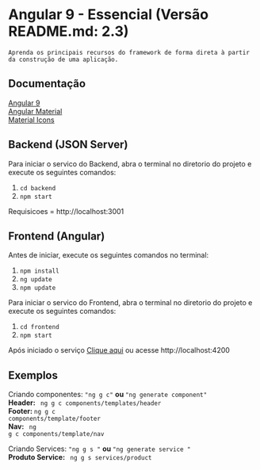 # Angular 9 - Essencial (Versão README.md: 2.3)
    Aprenda os principais recursos do framework de forma direta à partir da construção de uma aplicação.

## Documentação

[Angular 9](https://angular.io/docs)<br />
[Angular Material](https://material.angular.io/)<br />
[Material Icons](https://material.io/resources/icons/?style=baseline)<br />

## Backend (JSON Server)

Para iniciar o servico do Backend, abra o terminal no diretorio do projeto e execute os seguintes comandos:
1. <code>cd backend</code>
2. <code>npm start</code>

Requisicoes = http://localhost:3001

## Frontend (Angular)
Antes de iniciar, execute os seguintes comandos no terminal:
1. <code>npm install</code>
2. <code>ng update</code>
3. <code>npm update</code>

Para iniciar o servico do Frontend, abra o terminal no diretorio do projeto e execute os seguintes comandos:

1. <code>cd frontend</code>
2. <code>npm start</code>

Após iniciado o serviço [Clique aqui](http://localhost:4200) ou acesse http://localhost:4200

## Exemplos

Criando componentes:
<code>"ng g c"</code> <strong> ou </strong><code>"ng generate component"</code><br />
<strong>Header: </strong><code> ng g c components/templates/header</code><br />
<strong>Footer: </strong><code>ng g c components/template/footer</code><br />
<strong>Nav: </strong><code> ng g c components/template/nav </code><br />

Criando Services:
<code>"ng g s <name>"</code> <strong> ou </strong><code>"ng generate service <name>"</code><br />
<strong>Produto Service: </strong><code> ng g s services/product</code><br />